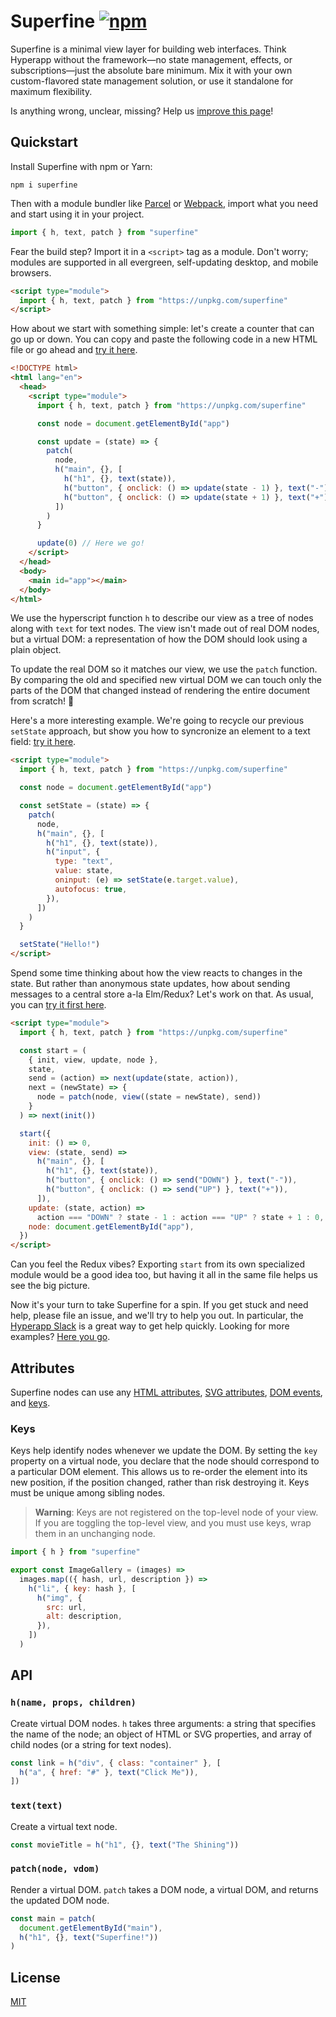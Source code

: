 # Superfine [![npm](https://img.shields.io/npm/v/superfine.svg?label=&color=0080FF)](https://github.com/jorgebucaran/superfine/releases/latest)

Superfine is a minimal view layer for building web interfaces. Think Hyperapp without the framework—no state management, effects, or subscriptions—just the absolute bare minimum. Mix it with your own custom-flavored state management solution, or use it standalone for maximum flexibility.

Is anything wrong, unclear, missing? Help us [improve this page](https://github.com/jorgebucaran/hyperapp/fork)!

## Quickstart

Install Superfine with npm or Yarn:

```console
npm i superfine
```

Then with a module bundler like [Parcel](https://parceljs.org) or [Webpack](https://webpack.js.org), import what you need and start using it in your project.

```js
import { h, text, patch } from "superfine"
```

Fear the build step? Import it in a `<script>` tag as a module. Don't worry; modules are supported in all evergreen, self-updating desktop, and mobile browsers.

```html
<script type="module">
  import { h, text, patch } from "https://unpkg.com/superfine"
</script>
```

How about we start with something simple: let's create a counter that can go up or down. You can copy and paste the following code in a new HTML file or go ahead and [try it here](https://cdpn.io/LdLJXX).

```html
<!DOCTYPE html>
<html lang="en">
  <head>
    <script type="module">
      import { h, text, patch } from "https://unpkg.com/superfine"

      const node = document.getElementById("app")

      const update = (state) => {
        patch(
          node,
          h("main", {}, [
            h("h1", {}, text(state)),
            h("button", { onclick: () => update(state - 1) }, text("-")),
            h("button", { onclick: () => update(state + 1) }, text("+")),
          ])
        )
      }

      update(0) // Here we go!
    </script>
  </head>
  <body>
    <main id="app"></main>
  </body>
</html>
```

We use the hyperscript function `h` to describe our view as a tree of nodes along with `text` for text nodes. The view isn't made out of real DOM nodes, but a virtual DOM: a representation of how the DOM should look using a plain object.

To update the real DOM so it matches our view, we use the `patch` function. By comparing the old and specified new virtual DOM we can touch only the parts of the DOM that changed instead of rendering the entire document from scratch! 🙌

Here's a more interesting example. We're going to recycle our previous `setState` approach, but show you how to syncronize an element to a text field: [try it here](https://cdpn.io/KoqxGW).

```html
<script type="module">
  import { h, text, patch } from "https://unpkg.com/superfine"

  const node = document.getElementById("app")

  const setState = (state) => {
    patch(
      node,
      h("main", {}, [
        h("h1", {}, text(state)),
        h("input", {
          type: "text",
          value: state,
          oninput: (e) => setState(e.target.value),
          autofocus: true,
        }),
      ])
    )
  }

  setState("Hello!")
</script>
```

Spend some time thinking about how the view reacts to changes in the state. But rather than anonymous state updates, how about sending messages to a central store a-la Elm/Redux? Let's work on that. As usual, you can [try it first here](https://cdpn.io/vqRZmy).

```html
<script type="module">
  import { h, text, patch } from "https://unpkg.com/superfine"

  const start = (
    { init, view, update, node },
    state,
    send = (action) => next(update(state, action)),
    next = (newState) => {
      node = patch(node, view((state = newState), send))
    }
  ) => next(init())

  start({
    init: () => 0,
    view: (state, send) =>
      h("main", {}, [
        h("h1", {}, text(state)),
        h("button", { onclick: () => send("DOWN") }, text("-")),
        h("button", { onclick: () => send("UP") }, text("+")),
      ]),
    update: (state, action) =>
      action === "DOWN" ? state - 1 : action === "UP" ? state + 1 : 0,
    node: document.getElementById("app"),
  })
</script>
```

Can you feel the Redux vibes? Exporting `start` from its own specialized module would be a good idea too, but having it all in the same file helps us see the big picture.

Now it's your turn to take Superfine for a spin. If you get stuck and need help, please file an issue, and we'll try to help you out. In particular, the [Hyperapp Slack](https://hyperappjs.herokuapp.com) is a great way to get help quickly. Looking for more examples? [Here you go](https://codepen.io/search/pens?q=superfine&page=1&order=superviewularity&depth=everything&show_forks=false).

## Attributes

Superfine nodes can use any [HTML attributes](https://developer.mozilla.org/en-US/docs/Web/HTML/Attributes), [SVG attributes](https://developer.mozilla.org/en-US/docs/Web/SVG/Attribute), [DOM events](https://developer.mozilla.org/en-US/docs/Web/Events), and [keys](#keys).

### Keys

Keys help identify nodes whenever we update the DOM. By setting the `key` property on a virtual node, you declare that the node should correspond to a particular DOM element. This allows us to re-order the element into its new position, if the position changed, rather than risk destroying it. Keys must be unique among sibling nodes.

> **Warning**: Keys are not registered on the top-level node of your view. If you are toggling the top-level view, and you must use keys, wrap them in an unchanging node.

```js
import { h } from "superfine"

export const ImageGallery = (images) =>
  images.map(({ hash, url, description }) =>
    h("li", { key: hash }, [
      h("img", {
        src: url,
        alt: description,
      }),
    ])
  )
```

## API

### `h(name, props, children)`

Create virtual DOM nodes. `h` takes three arguments: a string that specifies the name of the node; an object of HTML or SVG properties, and array of child nodes (or a string for text nodes).

```js
const link = h("div", { class: "container" }, [
  h("a", { href: "#" }, text("Click Me")),
])
```

### `text(text)`

Create a virtual text node.

```js
const movieTitle = h("h1", {}, text("The Shining"))
```

### `patch(node, vdom)`

Render a virtual DOM. `patch` takes a DOM node, a virtual DOM, and returns the updated DOM node.

```js
const main = patch(
  document.getElementById("main"),
  h("h1", {}, text("Superfine!"))
)
```

## License

[MIT](LICENSE.md)
